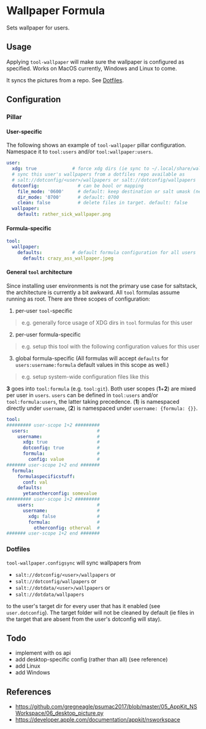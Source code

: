 # Wallpaper Formula
Sets wallpaper for users.

## Usage
Applying `tool-wallpaper` will make sure the wallpaper is configured as specified. Works on MacOS currently, Windows and Linux to come.

It syncs the pictures from a repo. See [Dotfiles](#dotfiles).

## Configuration
### Pillar
#### User-specific
The following shows an example of `tool-wallpaper` pillar configuration. Namespace it to `tool:users` and/or `tool:wallpaper:users`.
```yaml
user:
  xdg: true             # force xdg dirs (ie sync to ~/.local/share/wallpapers)
  # sync this user's wallpapers from a dotfiles repo available as
  # salt://dotconfig/<user>/wallpapers or salt://dotconfig/wallpapers
  dotconfig:              # can be bool or mapping
    file_mode: '0600'     # default: keep destination or salt umask (new)
    dir_mode: '0700'      # default: 0700
    clean: false          # delete files in target. default: false
  wallpaper:
    default: rather_sick_wallpaper.png
```

#### Formula-specific
```yaml
tool:
  wallpaper:
    defaults:           # default formula configuration for all users
      default: crazy_ass_wallpaper.jpeg
```

#### General `tool` architecture
Since installing user environments is not the primary use case for saltstack, the architecture is currently a bit awkward. All `tool` formulas assume running as root. There are three scopes of configuration:
1. per-user `tool`-specific
  > e.g. generally force usage of XDG dirs in `tool` formulas for this user
2. per-user formula-specific
  > e.g. setup this tool with the following configuration values for this user
3. global formula-specific (All formulas will accept `defaults` for `users:username:formula` default values in this scope as well.)
  > e.g. setup system-wide configuration files like this

**3** goes into `tool:formula` (e.g. `tool:git`). Both user scopes (**1**+**2**) are mixed per user in `users`. `users` can be defined in `tool:users` and/or `tool:formula:users`, the latter taking precedence. (**1**) is namespaced directly under `username`, (**2**) is namespaced under `username: {formula: {}}`.

```yaml
tool:
######### user-scope 1+2 #########
  users:                         #
    username:                    #
      xdg: true                  #
      dotconfig: true            #
      formula:                   #
        config: value            #
####### user-scope 1+2 end #######
  formula:
    formulaspecificstuff:
      conf: val
    defaults:
      yetanotherconfig: somevalue
######### user-scope 1+2 #########
    users:                       #
      username:                  #
        xdg: false               #
        formula:                 #
          otherconfig: otherval  #
####### user-scope 1+2 end #######
```

### Dotfiles
`tool-wallpaper.configsync` will sync wallpapers from 

- `salt://dotconfig/<user>/wallpapers` or
- `salt://dotconfig/wallpapers` or
- `salt://dotdata/<user>/wallpapers` or
- `salt://dotdata/wallpapers`

to the user's target dir for every user that has it enabled (see `user.dotconfig`). The target folder will not be cleaned by default (ie files in the target that are absent from the user's dotconfig will stay).

## Todo
- implement with os api
- add desktop-specific config (rather than all) (see reference)
- add Linux
- add Windows

## References
- https://github.com/gregneagle/psumac2017/blob/master/05_AppKit_NSWorkspace/06_desktop_picture.py
- https://developer.apple.com/documentation/appkit/nsworkspace
